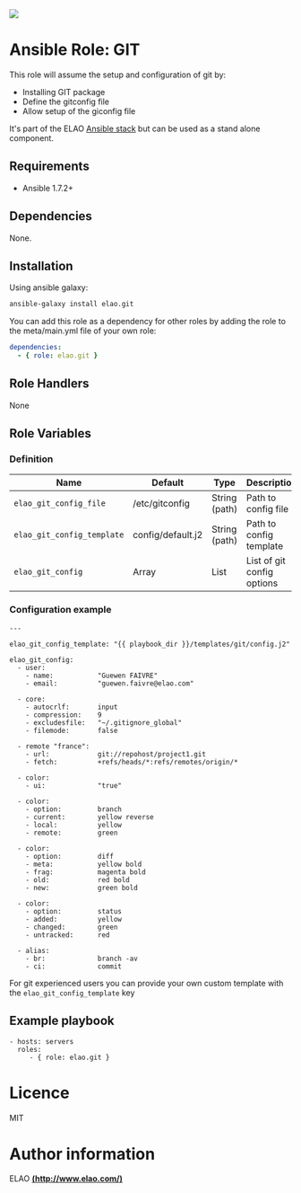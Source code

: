 <img src="http://www.elao.com/images/corpo/logo_red_small.png"/>

# Ansible Role: GIT

This role will assume the setup and configuration of git by:
- Installing GIT package
- Define the gitconfig file
- Allow setup of the giconfig file

It's part of the ELAO [Ansible stack](http://ansible.elao.com) but can be used as a stand alone component.

## Requirements

- Ansible 1.7.2+

## Dependencies

None.

## Installation

Using ansible galaxy:

```bash
ansible-galaxy install elao.git
```
You can add this role as a dependency for other roles by adding the role to the meta/main.yml file of your own role:

```yaml
dependencies:
  - { role: elao.git }
```

## Role Handlers

None

## Role Variables

### Definition

|Name|Default|Type|Description|
|----|----|-----------|-------|
`elao_git_config_file`|/etc/gitconfig|String (path)|Path to config file
`elao_git_config_template`|config/default.j2|String (path)|Path to config template
`elao_git_config`|Array|List|List of git config options

### Configuration example

```
---

elao_git_config_template: "{{ playbook_dir }}/templates/git/config.j2"

elao_git_config:
  - user:
    - name:           "Guewen FAIVRE"
    - email:          "guewen.faivre@elao.com"

  - core:
    - autocrlf:       input
    - compression:    9
    - excludesfile:   "~/.gitignore_global"
    - filemode:       false

  - remote "france":
    - url:            git://repohost/project1.git
    - fetch:          +refs/heads/*:refs/remotes/origin/*

  - color:
    - ui:             "true"

  - color:
    - option:         branch
    - current:        yellow reverse
    - local:          yellow
    - remote:         green

  - color:
    - option:         diff
    - meta:           yellow bold
    - frag:           magenta bold
    - old:            red bold
    - new:            green bold

  - color:
    - option:         status
    - added:          yellow
    - changed:        green
    - untracked:      red

  - alias:
    - br:             branch -av
    - ci:             commit

```

For git experienced users you can provide your own custom template with the `elao_git_config_template` key

## Example playbook

    - hosts: servers
      roles:
         - { role: elao.git }

# Licence

MIT

# Author information

ELAO [**(http://www.elao.com/)**](http://www.elao.com)
